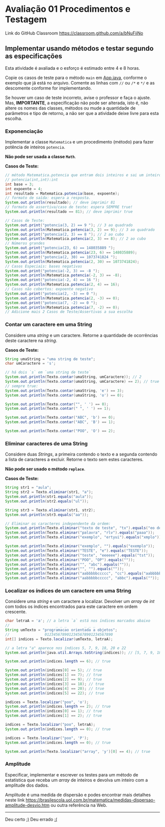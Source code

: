 # Avaliação 01 Procedimentos e Testagem

Link do GitHub Classroom <https://classroom.github.com/a/bNuFiiNo>

## Implementar usando métodos e testar segundo as especificações

Esta atividade é avaliada e o esforço é estimado entre 4 e 8 horas.

Copie os casos de teste para o método `main` em [App.java](src/App.java), conforme o exemplo que já está no arquivo. Comente as linhas com `//` ou `/*` e `*/` e as descomente conforme for implementando.

Se houver um caso de teste incorreto, avise o professor e faça o ajuste. Mas, **IMPORTANTE**, a especificação não pode ser alterada, isto é, não altere os nomes das classes, métodos ou mude a quantidade de parâmetros e tipo de retorno, a não ser que a atividade deixe livre para esta escolha.

### Exponenciação

Implementar a classe `Matematica` e um procedimento (método) para fazer potência de inteiros `potencia`.

**Não pode ser usada a classe `Math`**.

**Casos de Teste:**

```java
// método Matematica.potencia que entram dois inteiros e sai um inteiro
// potencia(int,int):int
int base = 3;
int expoente = 4;
int resultado = Matematica.potencia(base, expoente);
// formato de saída: espera a resposta.
System.out.println(resultado); // deve imprimir 81
// formato de assertiva/caso de teste: espera SEMPRE true!
System.out.println(resultado == 81); // deve imprimir true

// Casos de Teste:
System.out.print("potencia(3, 2) == 9 "); // 3 ao quadrado
System.out.println(Matematica.potencia(3, 2) == 9); // 3 ao quadrado
System.out.print("potencia(2, 3) == 8 "); // 2 ao cubo
System.out.println(Matematica.potencia(2, 3) == 8); // 2 ao cubo
// Números grandes
System.out.print("potencia(23, 6) == 148035889 ");
System.out.println(Matematica.potencia(23, 6) == 148035889);
System.out.print("potencia(2, 30) == 1073741824 ");
System.out.println(Matematica.potencia(2, 30) == 1073741824);
// Casos Especiais: bases negativas
System.out.print("potencia(-2, 3) == -8 ");
System.out.println(Matematica.potencia(-2, 3) == -8);
System.out.print("potencia(-2, 4) == 16 ");
System.out.println(Matematica.potencia(2, 4) == 16);
// Casos não cobertos: expoente negativo
System.out.print("potencia(2, -3) == 0 ");
System.out.println(Matematica.potencia(2, -3) == 0);
System.out.print("potencia(7, -2) == 0 ");
System.out.println(Matematica.potencia(7, -2) == 0);
// Adicione mais 2 Casos de Teste/Assertivas a sua escolha
```

### Contar um caractere em uma String

Considere uma _string_ e um caractere. Retorne a quantidade de ocorrências deste caractere na _string_.

**Casos de Teste:**

```java
String umaString = "uma string de teste";
char umCaractere = 's';

// há dois `s` em `uma string de teste`
System.out.println(Texto.contar(umaString, umCaractere)); // 2
System.out.println(Texto.contar(umaString, umCaractere) == 2); // true
// sempre true:
System.out.println(Texto.contar(umaString, 'e') == 3);
System.out.println(Texto.contar(umaString, 'o') == 0);

System.out.println(Texto.contar("", ' ') == 0);
System.out.println(Texto.contar(" ", ' ') == 1);

System.out.println(Texto.contar("ABC", 'b') == 0);
System.out.println(Texto.contar("ABC", 'B') == 1);

System.out.println(Texto.contar("POO", 'O') == 2);
```

### Eliminar caracteres de uma String

Considere duas _Strings_, a primeira contendo o texto e a segunda contendo a lista de caracteres a excluir. Retorne o texto sem estes caracteres.

**Não pode ser usado o método `replace`**.

**Casos de Teste:**

```java
String str1 = "aula";
String str2 = Texto.eliminar(str1, "a");
System.out.println(str1.equals("aula"));
System.out.println(str2.equals("ul"));

String str3 = Texto.eliminar(str1, str2);
System.out.println(str3.equals("aa"));

// Eliminar os caracteres independente da ordem:
System.out.println(Texto.eliminar("texto de teste", "tx").equals("eo de ese"));
System.out.println(Texto.eliminar("palavra", "rlv").equals("paaa"));
System.out.println(Texto.eliminar("exemplo", "ertyui").equals("xmplo"));

System.out.println(Texto.eliminar("exemplo", "").equals("exemplo"));
System.out.println(Texto.eliminar("TESTE", "e").equals("TESTE"));
System.out.println(Texto.eliminar("teste", "eeeeee").equals("tst"));
System.out.println(Texto.eliminar("POO", "OP").equals(""));
System.out.println(Texto.eliminar("", "abc").equals(""));
System.out.println(Texto.eliminar("", "").equals(""));
System.out.println(Texto.eliminar("aabbbbbccccc", "cc").equals("aabbbbb"));
System.out.println(Texto.eliminar("aabbbbbccccc", "abbc").equals(""));
```

### Localizar os índices de um caractere em uma String

Considere uma _string_ e um caractere a localizar. Devolver um _array_ de _int_ com todos os índices encontrados para este caractere em ordem crescente.

```java
char letraA = 'a'; // a letra `a` está nos índices marcados abaixo
//                     _ _ _        _ _ _
String umTexto = "programacao orientada a objetos";
//                0123456789012345678901234567890
int[] indices = Texto.localizar(umTexto, letraA);

// a letra "a" aparece nos índices 5, 7, 9, 18, 20 e 22
System.out.println(java.util.Arrays.toString(indices)); // [5, 7, 9, 18, 20, 22]

System.out.println(indices.length == 6); // true

System.out.println(indices[0] == 5); // true
System.out.println(indices[1] == 7); // true
System.out.println(indices[2] == 9); // true
System.out.println(indices[3] == 18); // true
System.out.println(indices[4] == 20); // true
System.out.println(indices[5] == 22); // true

indices = Texto.localizar("poo", 'o');
System.out.println(indices.length == 2); // true
System.out.println(indices[0] == 1); // true
System.out.println(indices[1] == 2); // true

indices = Texto.localizar("poo", letraA);
System.out.println(indices.length == 0); // true

indices = Texto.localizar("poo", 'P');
System.out.println(indices.length == 0); // true

System.out.println(Texto.localizar("array", 'y')[0] == 4); // true
```

### Amplitude

Especificar, implementar e escrever os testes para um método de estatística que receba um _array_ de inteiros e devolva um inteiro com a amplitude dos dados.

Amplitude é uma medida de dispersão e podes encontrar mais detalhes neste link <https://brasilescola.uol.com.br/matematica/medidas-dispersao-amplitude-desvio.htm> ou outra referência na Web.

* * *

Deu certo [:)](memes/yes.jpg) Deu errado [:(](memes/no.jpg)
